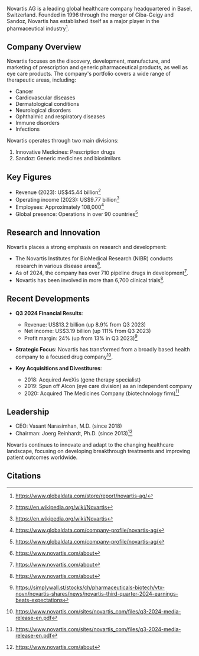 Novartis AG is a leading global healthcare company headquartered in Basel, Switzerland. Founded in 1996 through the merger of Ciba-Geigy and Sandoz, Novartis has established itself as a major player in the pharmaceutical industry[^1].

## Company Overview

Novartis focuses on the discovery, development, manufacture, and marketing of prescription and generic pharmaceutical products, as well as eye care products. The company's portfolio covers a wide range of therapeutic areas, including:

- Cancer
- Cardiovascular diseases
- Dermatological conditions
- Neurological disorders
- Ophthalmic and respiratory diseases
- Immune disorders
- Infections

Novartis operates through two main divisions:
1. Innovative Medicines: Prescription drugs
2. Sandoz: Generic medicines and biosimilars

## Key Figures

- Revenue (2023): US$45.44 billion[^2]
- Operating income (2023): US$9.77 billion[^2]
- Employees: Approximately 108,000[^3]
- Global presence: Operations in over 90 countries[^3]

## Research and Innovation

Novartis places a strong emphasis on research and development:

- The Novartis Institutes for BioMedical Research (NIBR) conducts research in various disease areas[^4].
- As of 2024, the company has over 710 pipeline drugs in development[^4].
- Novartis has been involved in more than 6,700 clinical trials[^4].

## Recent Developments

- **Q3 2024 Financial Results**:
  - Revenue: US$13.2 billion (up 8.9% from Q3 2023)
  - Net income: US$3.19 billion (up 111% from Q3 2023)
  - Profit margin: 24% (up from 13% in Q3 2023)[^5]

- **Strategic Focus**: Novartis has transformed from a broadly based health company to a focused drug company[^6].

- **Key Acquisitions and Divestitures**:
  - 2018: Acquired AveXis (gene therapy specialist)
  - 2019: Spun off Alcon (eye care division) as an independent company
  - 2020: Acquired The Medicines Company (biotechnology firm)[^6]

## Leadership

- CEO: Vasant Narasimhan, M.D. (since 2018)
- Chairman: Joerg Reinhardt, Ph.D. (since 2013)[^4]

Novartis continues to innovate and adapt to the changing healthcare landscape, focusing on developing breakthrough treatments and improving patient outcomes worldwide.

## Citations

[^1]: https://www.globaldata.com/store/report/novartis-ag/
[^2]: https://en.wikipedia.org/wiki/Novartis
[^3]: https://www.globaldata.com/company-profile/novartis-ag/
[^4]: https://www.novartis.com/about
[^5]: https://simplywall.st/stocks/ch/pharmaceuticals-biotech/vtx-novn/novartis-shares/news/novartis-third-quarter-2024-earnings-beats-expectations
[^6]: https://www.novartis.com/sites/novartis_com/files/q3-2024-media-release-en.pdf

